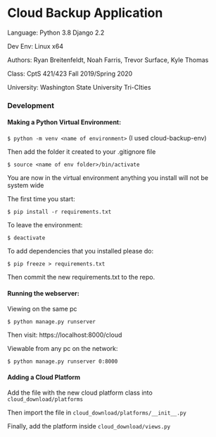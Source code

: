 # Cloud Backup Application
Language:       Python 3.8 Django 2.2

Dev Env:         Linux x64

Authors:          Ryan Breitenfeldt,
                        Noah Farris,
                        Trevor Surface,
                        Kyle Thomas
                        
Class:              CptS 421/423 Fall 2019/Spring 2020

University:    Washington State University Tri-CIties

### Development

#### Making a Python Virtual Environment:

`$ python -m venv <name of environment>` (I used cloud-backup-env)

Then add the folder it created to your .gitignore file

`$ source <name of env folder>/bin/activate`

You are now in the virtual environment anything you install will not be system wide

The first time you start:

`$ pip install -r requirements.txt`

To leave the environment:

`$ deactivate`

To add dependencies that you installed please do:

`$ pip freeze > requirements.txt`

Then commit the new requirements.txt to the repo.

#### Running the webserver:
Viewing on the same pc

`$ python manage.py runserver`

Then visit: https://localhost:8000/cloud

Viewable from any pc on the network:

`$ python manage.py runserver 0:8000`

#### Adding a Cloud Platform
Add the file with the new cloud platform class into `cloud_download/platforms`

Then import the file in `cloud_download/platforms/__init__.py`

Finally, add the platform inside `cloud_download/views.py`
